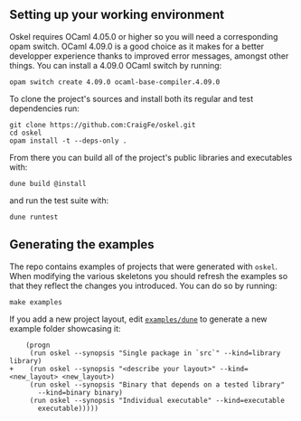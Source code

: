 ## Setting up your working environment

Oskel requires OCaml 4.05.0 or higher so you will need a corresponding opam
switch. OCaml 4.09.0 is a good choice as it makes for a better developper
experience thanks to improved error messages, amongst other things. You can
install a 4.09.0 OCaml switch by running:
```
opam switch create 4.09.0 ocaml-base-compiler.4.09.0
```

To clone the project's sources and install both its regular and test
dependencies run:
```
git clone https://github.com:CraigFe/oskel.git
cd oskel
opam install -t --deps-only .
```

From there you can build all of the project's public libraries and executables
with:
```
dune build @install
```
and run the test suite with:
```
dune runtest
```

## Generating the examples

The repo contains examples of projects that were generated with `oskel`. When
modifying the various skeletons you should refresh the examples so that they
reflect the changes you introduced. You can do so by running:
```
make examples
```

If you add a new project layout, edit [`examples/dune`](examples/dune)
to generate a new example folder showcasing it:
```
    (progn
     (run oskel --synopsis "Single package in `src`" --kind=library library)
+    (run oskel --synopsis "<describe your layout>" --kind=<new_layout> <new_layout>)
     (run oskel --synopsis "Binary that depends on a tested library"
       --kind=binary binary)
     (run oskel --synopsis "Individual executable" --kind=executable
       executable)))))
```
